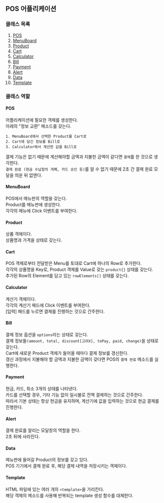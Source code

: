 ## POS 어플리케이션

### 클래스 목록

1. [POS](#POS)
2. [MenuBoard](#MenuBoard)
3. [Product](#Product)
4. [Cart](#Cart)
5. [Calculator](#Calculator)
6. [Bill](#Bill)
7. [Payment](#Payment)
8. [Alert](#Alert)
9. [Data](#Data)
10. [Template](#Template)

### 클래스 역할

#### POS

어플리케이션에 필요한 객체를 생성한다.  
아래의 "정보 교환" 메소드를 갖는다.

    1. MenuBoard에서 선택한 Product를 Cart로
    2. Cart에 담긴 정보를 Bill로
    3. Calculator에서 계산한 값을 Bill로

결제 기능은 없기 때문에 계산해야할 금액과 지불한 금액이 같다면 `결제`를 한 것으로 생각한다.  
`결제 완료 (현금 수납함의 개폐, 카드 승인 등)`를 알 수 없기 때문에 2초 간 결제 완료 모달을 띄운 뒤 없앤다.

#### MenuBoard

POS에서 메뉴판의 역할을 갖는다.  
Product를 메뉴판에 생성한다.  
각각의 메뉴에 Click 이벤트를 부여한다.

#### Product

상품 객체이다.  
상품명과 가격을 상태로 갖는다.

#### Cart

POS 객체로부터 전달받은 Menu를 토대로 Cart에 하나의 Row로 추가한다.  
각각의 상품명을 Key로, Product 객체를 Value로 갖는 `product{}` 상태를 갖는다.  
추가된 Row의 Element를 담고 있는 `rowElements[]` 상태를 갖는다.

#### Calculator

계산기 객체이다.  
각각의 계산기 패드에 Click 이벤트를 부여한다.  
[입력] 패드를 누르면 결제를 진행하는 것으로 간주한다.

#### Bill

결제 정보 옵션을 `options`라는 상태로 갖는다.  
결제 정보들`(amount, total, discount[고려X], toPay, paid, change)`을 상태로 갖는다.  
Cart에 새로운 Product 객체가 들어올 때마다 결제 정보를 갱신한다.  
갱신 과정에서 지불해야 할 금액과 지불한 금액이 갖다면 POS의 `결제 완료` 메소드를 실행한다.

#### Payment

현금, 카드, 취소 3개의 상태를 나타낸다.  
카드를 선택할 경우, 기타 기능 없이 일시불로 전액 결제하는 것으로 간주한다.  
따라서 기본 상태는 항상 현금을 유지하며, 계산기에 값을 입력하는 것으로 현금 결제를 진행한다.

#### Alert

결제 완료를 알리는 모달창의 역할을 한다.  
2초 뒤에 사라진다.

#### Data

메뉴판에 들어갈 Product의 정보를 갖고 있다.  
POS 기기에서 결제 완료 후, 해당 결제 내역을 저장시키는 객체이다.

#### Template

HTML 파일에 있는 여러 개의 `<template>`을 가리킨다.  
해당 객체의 메소드를 사용해 반복되는 template 생성 함수를 대체한다.
